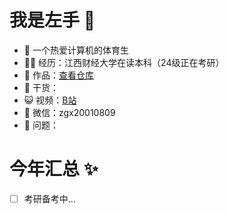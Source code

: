 # 我是左手 🐘
* 🐧 一个热爱计算机的体育生
* 👨‍💻 经历：江西财经大学在读本科（24级正在考研）
* 🏡 作品：[查看仓库]([https://github.com/zgx949](https://github.com/zgx949?tab=repositories))
* 🌱 干货：
* 😺 视频：[B站](https://space.bilibili.com/503892162)
* 💬 微信：zgx20010809
* 🤔 问题：

# 今年汇总 ✨
*[ ] 考研备考中...
